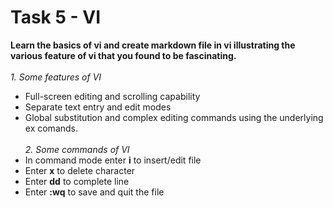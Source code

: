 # Task 5 - VI
**Learn the basics of vi and create markdown file in vi illustrating the various feature of vi that you found to be fascinating.**
<br><br>
*1. Some features of VI*
* Full-screen editing and scrolling capability
* Separate text entry and edit modes
* Global substitution and complex editing commands using the underlying ex comands. 
<br><br>
*2. Some commands of VI*
* In command mode enter **i** to insert/edit file
* Enter **x** to delete character
* Enter **dd** to complete line
* Enter **:wq** to save and quit the file
<br><br> 
